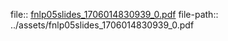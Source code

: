 file:: [fnlp05slides_1706014830939_0.pdf](../assets/fnlp05slides_1706014830939_0.pdf)
file-path:: ../assets/fnlp05slides_1706014830939_0.pdf
